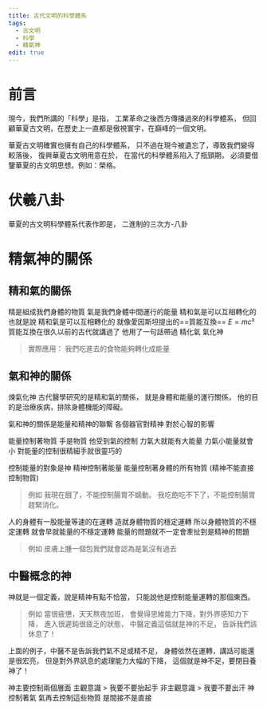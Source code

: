 ```yaml
---
title: 古代文明的科學體系
tags:
  - 古文明
  - 科學
  - 精氣神
edit: true
---
```

# 前言
現今，我們所講的「科學」是指，
工業革命之後西方傳播過來的科學體系，
但回顧華夏古文明，在歷史上一直都是傲視寰宇，在巔峰的一個文明。

華夏古文明確實也擁有自己的科學體系，
只不過在現今被遺忘了，導致我們變得較落後，
復興華夏古文明用意在於，
在當代的科學體系陷入了瓶頸期，
必須要借鑒華夏的古文明思想。例如：榮格。

# 伏羲八卦
華夏的古文明科學體系代表作即是，
二進制的三次方-八卦

# 精氣神的關係

## 精和氣的關係

精是組成我們身體的物質
氣是我們身體中間運行的能量
精和氣是可以互相轉化的
也就是說 精和氣是可以互相轉化的
就像愛因斯坦提出的==質能互換==
$E=mc²$
質能互換在很久以前的古代就講過了
他用了一句話帶過 精化氣 氣化神
> 實際應用：
> 我們吃進去的食物能夠轉化成能量

## 氣和神的關係
煉氣化神
古代醫學研究的是精和氣的關係，
就是身體和能量的運行關係，
他的目的是治療疾病，排除身體機能的障礙。

氣和神的關係是能量和精神的聯繫
各個器官對精神 對於心智的影響

能量控制著物質
手是物質 他受到氣的控制 
力氣大就能有大能量 力氣小能量就會小
對能量的控制很精細手就很靈巧的

控制能量的對象是神 
精神控制著能量 能量控制著身體的所有物質
(精神不能直接控制物質)
> 例如
> 我現在餓了，不能控制腸胃不蠕動。
> 我吃飽吃不下了，不能控制腸胃趕緊消化。

人的身體有一股能量等速的在運轉
造就身體物質的穩定運轉
所以身體物質的不穩定運轉
就會早就能量的不穩定運轉
能量的問題就不一定會牽扯到是精神的問題
> 例如
> 皮膚上腫一個包我們就會認為是氣沒有過去

## 中醫概念的神
神就是一個定義，說是精神有點不恰當，
只能說他是控制能量運轉的那個東西。
> 例如
> 當很疲憊，天天熬夜加班，
> 會覺得思維能力下降，對外界感知力下降，
> 進入很遲鈍很疲乏的狀態，
> 中醫定義這個就是神的不足，
> 告訴我們該休息了！

上面的例子，中醫不是告訴我們氣不足或精不足，
身體依然在運轉，講話可能還是很宏亮，
但是對外界訊息的處理能力大幅的下降，
這個就是神不足，要閉目養神了！

神主要控制兩個層面
主觀意識 > 我要不要抬起手
非主觀意識 > 我要不要出汗
神控制著氣 氣再去控制這些物質 是間接不是直接